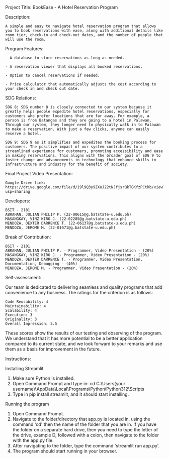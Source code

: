 Project Title: BookEase - A Hotel Reservation Program



Description:
```
A simple and easy to navigate hotel reservation program that allows you to book reservations with ease, along with additional details like room tier, check-in and check-out dates, and the number of people that will use the room.
```
Program Features:

```
- A database to store reservations as long as needed.

- A reservation viewer that displays all booked reservations.

- Option to cancel reservations if needed.

- Price calculator that automatically adjusts the cost according to your check in and check out date.

```
SDG Relations:
```
SDG 8: SDG number 8 is closely connected to our system because it greatly helps people expedite hotel reservations, especially for customers who prefer locations that are far away. For example, a person is from Batangas and they are going to a hotel in Palawan. Through our system, they longer need to physically walk in to Palawan to make a reservation. With just a few clicks, anyone can easily reserve a hotel.

SDG 9: SDG 9 as it simplifies and expedites the booking process for customers. The positive impact of our system contributes to a streamlined experience for customers, promoting accessibility and ease in making reservations. This aligns with the broader goal of SDG 9 to foster change and advancements in technology that enhance skills in infrastructure and industry for the benefit of society.
```
Final Project Video Presentation:
```
Google Drive link: https://drive.google.com/file/d/19l9Q3y9ZXuJ22tNJfjsrQkTGKfzPCtkb/view?usp=sharing
```
Developers:
```
BSIT - 2101
ABRAHAN, JULIAN PHILIP P. (22-00615@g.batstate-u.edu.ph)
MASANGKAY, VINZ KIRO J. (22-02285@g.batstate-u.edu.ph)
MENDOZA, DEXTER DARRENCE T. (22-06137@g.batstate-u.edu.ph)
MENDOZA, JEROME M. (22-01071@g.batstate-u.edu.ph)
```
Break of Contribution:
```
BSIT - 2101
ABRAHAN, JULIAN PHILIP P. - Programmer, Video Presentation - (20%)
MASANGKAY, VINZ KIRO J. - Programmer, Video Presentation - (20%)
MENDOZA, DEXTER DARRENCE T. - Programmer, Video Presentation, Documentation, Debugging - (40%)
MENDOZA, JEROME M. - Programmer, Video Presentation - (20%)
```
Self-assessment:

Our team is dedicated to delivering seamless and quality programs that add convenience to any business. The ratings for the criterion is as follows:
```
Code Reusability: 4
Maintainability: 4
Scalability: 4
Execution: 3
Originality: 3
Overall Impression: 3.5
```
These scores show the results of our testing and observing of the program. We understand that it has more potential to be a better application compared to its current state, and we look forward to your remarks and use them as a basis for improvement in the future.

Instructions:

Installing Streamlit
1. Make sure Python is installed.
2. Open Command Prompt and type in: cd C:\Users\(your username)\AppData\Local\Programs\Python\Python312\Scripts
3. Type in pip install streamlit, and it should start installing.

Running the program

1. Open Command Prompt.
2. Navigate to the folder/directory that app.py is located in, using the command 'cd' then the name of the folder that you are in.
If you have the folder on a separate hard drive, then you need to type the letter of the drive, example D, followed with a colon,
then navigate to the folder with the app.py file.
3. After navigating to the folder, type the command 'streamlit run app.py'.
4. The program should start running in your browser.

